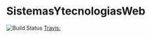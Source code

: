 # SistemasYtecnologiasWeb

![Build Status](https://travis-ci.org/SystemasYtecnologiasWeb/SistemasYtecnologiasWeb.svg)
[Travis:](https://travis-ci.org/SystemasYtecnologiasWeb/SistemasYtecnologiasWeb)

